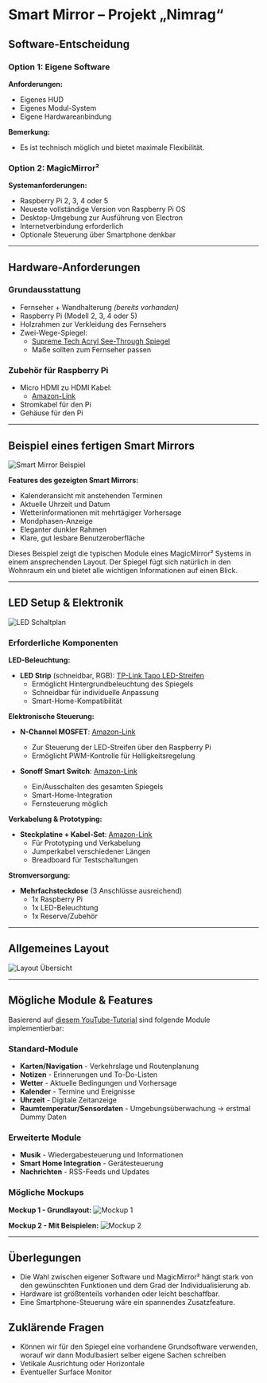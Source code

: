 # Smart Mirror – Projekt „Nimrag“

## Software-Entscheidung

### Option 1: Eigene Software
**Anforderungen:**
- Eigenes HUD
- Eigenes Modul-System
- Eigene Hardwareanbindung

**Bemerkung:**
- Es ist technisch möglich und bietet maximale Flexibilität.

### Option 2: MagicMirror²
**Systemanforderungen:**
- Raspberry Pi 2, 3, 4 oder 5
- Neueste vollständige Version von Raspberry Pi OS
- Desktop-Umgebung zur Ausführung von Electron
- Internetverbindung erforderlich
- Optionale Steuerung über Smartphone denkbar

---

## Hardware-Anforderungen

### Grundausstattung
- Fernseher + Wandhalterung *(bereits vorhanden)*
- Raspberry Pi (Modell 2, 3, 4 oder 5)
- Holzrahmen zur Verkleidung des Fernsehers
- Zwei-Wege-Spiegel:
  - [Supreme Tech Acryl See-Through Spiegel](https://www.amazon.de/Supreme-Tech-x18-Acryl-See-Through-Spiegel/dp/B07XTRCTQL)
  - Maße sollten zum Fernseher passen

### Zubehör für Raspberry Pi
- Micro HDMI zu HDMI Kabel:
  - [Amazon-Link](https://www.amazon.de/dp/B0BP29QTJ6)
- Stromkabel für den Pi
- Gehäuse für den Pi

---

## Beispiel eines fertigen Smart Mirrors

![Smart Mirror Beispiel](smart-mirror-example.png)

**Features des gezeigten Smart Mirrors:**
- Kalenderansicht mit anstehenden Terminen
- Aktuelle Uhrzeit und Datum
- Wetterinformationen mit mehrtägiger Vorhersage
- Mondphasen-Anzeige
- Eleganter dunkler Rahmen
- Klare, gut lesbare Benutzeroberfläche

Dieses Beispiel zeigt die typischen Module eines MagicMirror² Systems in einem ansprechenden Layout. Der Spiegel fügt sich natürlich in den Wohnraum ein und bietet alle wichtigen Informationen auf einen Blick.

---

## LED Setup & Elektronik

![LED Schaltplan](LED_Circuitboard.png)

### Erforderliche Komponenten

**LED-Beleuchtung:**
- **LED Strip** (schneidbar, RGB): [TP-Link Tapo LED-Streifen](https://www.amazon.de/TP-Link-Tapo-schneidbar-kompatibel-energiesparend/dp/B098FJ6LXB)
  - Ermöglicht Hintergrundbeleuchtung des Spiegels
  - Schneidbar für individuelle Anpassung
  - Smart-Home-Kompatibilität

**Elektronische Steuerung:**
- **N-Channel MOSFET**: [Amazon-Link](https://www.amazon.com/gp/product/B07CTF1JVD)
  - Zur Steuerung der LED-Streifen über den Raspberry Pi
  - Ermöglicht PWM-Kontrolle für Helligkeitsregelung
  
- **Sonoff Smart Switch**: [Amazon-Link](https://www.amazon.com/gp/product/B07KP8THFG)
  - Ein/Ausschalten des gesamten Spiegels
  - Smart-Home-Integration
  - Fernsteuerung möglich

**Verkabelung & Prototyping:**
- **Steckplatine + Kabel-Set**: [Amazon-Link](https://www.amazon.com/dp/B08Y59P6D1)
  - Für Prototyping und Verkabelung
  - Jumperkabel verschiedener Längen
  - Breadboard für Testschaltungen

**Stromversorgung:**
- **Mehrfachsteckdose** (3 Anschlüsse ausreichend)
  - 1x Raspberry Pi
  - 1x LED-Beleuchtung
  - 1x Reserve/Zubehör

---

## Allgemeines Layout

![Layout Übersicht](Layout.png)

---

## Mögliche Module & Features

Basierend auf [diesem YouTube-Tutorial](https://www.youtube.com/watch?v=q7wqm8h3PnA) sind folgende Module implementierbar:

### Standard-Module
- **Karten/Navigation** - Verkehrslage und Routenplanung
- **Notizen** - Erinnerungen und To-Do-Listen
- **Wetter** - Aktuelle Bedingungen und Vorhersage
- **Kalender** - Termine und Ereignisse
- **Uhrzeit** - Digitale Zeitanzeige
- **Raumtemperatur/Sensordaten** - Umgebungsüberwachung -> erstmal Dummy Daten

### Erweiterte Module
- **Musik** - Wiedergabesteuerung und Informationen
- **Smart Home Integration** - Gerätesteuerung
- **Nachrichten** - RSS-Feeds und Updates

### Mögliche Mockups

**Mockup 1 - Grundlayout:**
![Mockup 1](Mockup1.jpg)

**Mockup 2 - Mit Beispielen:**
![Mockup 2](Mockup2.jpg)

---

## Überlegungen
- Die Wahl zwischen eigener Software und MagicMirror² hängt stark von den gewünschten Funktionen und dem Grad der Individualisierung ab.
- Hardware ist größtenteils vorhanden oder leicht beschaffbar.
- Eine Smartphone-Steuerung wäre ein spannendes Zusatzfeature.

## Zuklärende Fragen
- Können wir für den Spiegel eine vorhandene Grundsoftware verwenden, worauf wir dann Modulbasiert selber eigene Sachen schreiben
- Vetikale Ausrichtung oder Horizontale
- Eventueller Surface Monitor